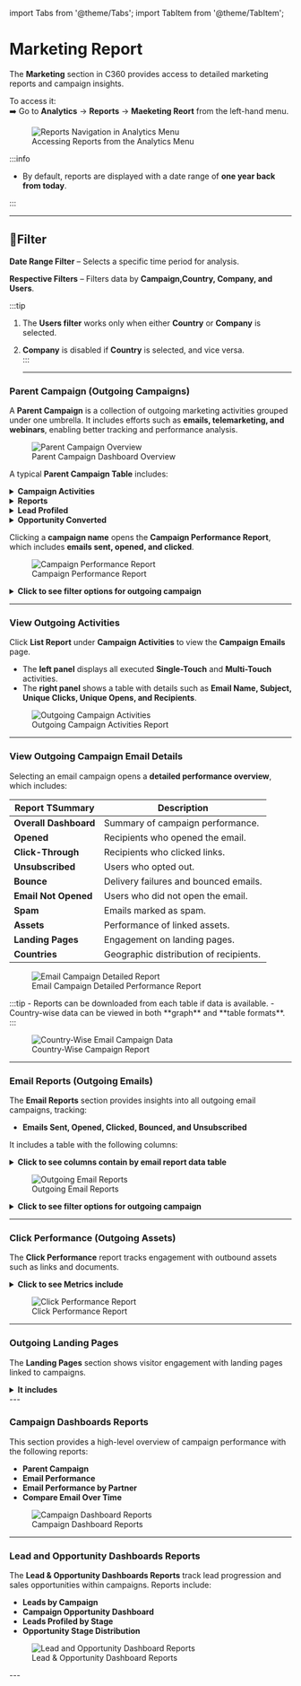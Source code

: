 import Tabs from '@theme/Tabs';
import TabItem from '@theme/TabItem';

# Marketing Report

The **Marketing** section in C360 provides access to detailed marketing reports and campaign insights.

To access it:  
➡️ Go to **Analytics** → **Reports** → **Maeketing Reort** from the left-hand menu.

<figure>
  <img src="/media/image22.png" alt="Reports Navigation in Analytics Menu" />
  <figcaption>Accessing Reports from the Analytics Menu</figcaption>
</figure>
:::info

- By default, reports are displayed with a date range of **one year back from today**.

:::

---

## **🧰Filter**

   <Tabs>

  <TabItem value="date-range" label="Date Range Filter" default>

**Date Range Filter** – Selects a specific time period for analysis.

  </TabItem>

  <TabItem value="respective-filters" label="Respective Filters">

**Respective Filters** – Filters data by **Campaign,Country, Company, and Users**.

:::tip

1. The **Users filter** works only when either **Country** or **Company** is selected.
2. **Company** is disabled if **Country** is selected, and vice versa.  
    :::

   </TabItem>

   </Tabs>

   ***

### Parent Campaign (Outgoing Campaigns)

A **Parent Campaign** is a collection of outgoing marketing activities grouped under one umbrella. It includes efforts such as **emails, telemarketing, and webinars**, enabling better tracking and performance analysis.

<figure>
  <img src="/media/image26.png" alt="Parent Campaign Overview" />
  <figcaption>Parent Campaign Dashboard Overview</figcaption>
</figure>

A typical **Parent Campaign Table** includes:

<details>
  <summary><strong>Campaign Activities</strong></summary>
   <p>List of executed marketing efforts </p>
  </details>
  
<details> 
  <summary><strong>Reports</strong></summary>
   <p>Performance metrics and analysis. </p>
  </details>

<details> 
  <summary><strong>Lead Profiled</strong></summary>

   <p>Leads identified and categorized during the campaign.</p>

<figure>
  <img src="/media/image16.png" alt="Parent Campaign Lead Profiled" />
  <figcaption>Lead Profiling Report</figcaption>
</figure>

  </details>

<details> 
   <summary><strong>Opportunity Converted</strong></summary>

   <p>Number of leads successfully converted into opportunities.</p>

   <figure>
  <img src="/media/image17.png" alt="Opportunity Conversion Report" />
  <figcaption>Opportunity Conversion Report</figcaption>
</figure>

  </details>

Clicking a **campaign name** opens the **Campaign Performance Report**, which includes **emails sent, opened, and clicked**.

<figure>
  <img src="/media/image18.png" alt="Campaign Performance Report" />
  <figcaption>Campaign Performance Report</figcaption>
</figure>

<details>
 <summary><strong>Click to see filter options for outgoing campaign </strong></summary>
 <p> 
 - **Country**
- **Company**
- **Users** (required for Country and Company filters to work)
- **Campaign**
- **Date Range**
 </p>

 :::note
  Country and Company filters only work if a User is selected.
  :::
</details>



---

### View Outgoing Activities

Click **List Report** under **Campaign Activities** to view the **Campaign Emails** page.

- The **left panel** displays all executed **Single-Touch** and **Multi-Touch** activities.
- The **right panel** shows a table with details such as **Email Name, Subject, Unique Clicks, Unique Opens, and Recipients**.

<figure>
  <img src="/media/image1b.png" alt="Outgoing Campaign Activities" />
  <figcaption>Outgoing Campaign Activities Report</figcaption>
</figure>

---

### View Outgoing Campaign Email Details

Selecting an email campaign opens a **detailed performance overview**, which includes:

| **Report TSummary**    | **Description** |
|------------------------|-----------------|
| **Overall Dashboard**  | Summary of campaign performance. |
| **Opened**             | Recipients who opened the email. |
| **Click-Through**      | Recipients who clicked links. |
| **Unsubscribed**       | Users who opted out. |
| **Bounce**             | Delivery failures and bounced emails. |
| **Email Not Opened**   | Users who did not open the email. |
| **Spam**               | Emails marked as spam. |
| **Assets**             | Performance of linked assets. |
| **Landing Pages**      | Engagement on landing pages. |
| **Countries**          | Geographic distribution of recipients. |


<figure>
  <img src="/media/image1c.png" alt="Email Campaign Detailed Report" />
  <figcaption>Email Campaign Detailed Performance Report</figcaption>
</figure>
:::tip
- Reports can be downloaded from each table if data is available.
- Country-wise data can be viewed in both **graph** and **table formats**.
:::
<figure>
  <img src="/media/image27.png" alt="Country-Wise Email Campaign Data" />
  <figcaption>Country-Wise Campaign Report</figcaption>
</figure>

---

### Email Reports (Outgoing Emails)

The **Email Reports** section provides insights into all outgoing email campaigns, tracking:

- **Emails Sent, Opened, Clicked, Bounced, and Unsubscribed**

It includes a table with the following columns:
<details>
 <summary><strong>Click to see columns contain by email report data table</strong></summary>
 <p>
 - **Email Name**
- **Subject**
- **Recipients**
- **Unique Opens**
- **Unique Clicks**
- **Unsubscribed**
- **Email Bounced**
</p>
</details>



<figure>
  <img src="/media/image28.png" alt="Outgoing Email Reports" />
  <figcaption>Outgoing Email Reports</figcaption>
</figure>

<details>
 <summary><strong>Click to see filter options for outgoing campaign </strong></summary>
 <p> 
 - **Country**
- **Company**
- **Users** (required for Country and Company filters to work)
- **Campaign**
- **Date Range**
 </p>

 :::note
  Country and Company filters only work if a User is selected.
  :::
</details>


---

### Click Performance (Outgoing Assets)

The **Click Performance** report tracks engagement with outbound assets such as links and documents.

<details>
<summary><strong>Click to see Metrics include </strong></summary>
<p>
- **Action** – Download/preview options
- **Name** – Asset name
- **Visits** – Total visits
- **Unique Visits** – Unique users
- **Last Activity** – Most recent interaction

</p>
</details>

<figure>
  <img src="/media/image29.png" alt="Click Performance Report" />
  <figcaption>Click Performance Report</figcaption>
</figure>

---

### Outgoing Landing Pages

The **Landing Pages** section shows visitor engagement with landing pages linked to campaigns.

<details>
<summary><strong>It includes</strong></summary>

<p>
- **Action** – Download/preview options
- **Name** – Landing page name
- **Unique Count** – Unique visitors
- **Total Count** – Total visits
</p>

</details>
---

### Campaign Dashboards Reports

This section provides a high-level overview of campaign performance with the following reports:

- **Parent Campaign**
- **Email Performance**
- **Email Performance by Partner**
- **Compare Email Over Time**

<figure>
  <img src="/media/image2a.png" alt="Campaign Dashboard Reports" />
  <figcaption>Campaign Dashboard Reports</figcaption>
</figure>

---

### Lead and Opportunity Dashboards Reports

The **Lead & Opportunity Dashboards Reports** track lead progression and sales opportunities within campaigns. Reports include:

- **Leads by Campaign**
- **Campaign Opportunity Dashboard**
- **Leads Profiled by Stage**
- **Opportunity Stage Distribution**

<figure>
  <img src="/media/image2b.png" alt="Lead and Opportunity Dashboard Reports" />
  <figcaption>Lead & Opportunity Dashboard Reports</figcaption>
</figure>
---
